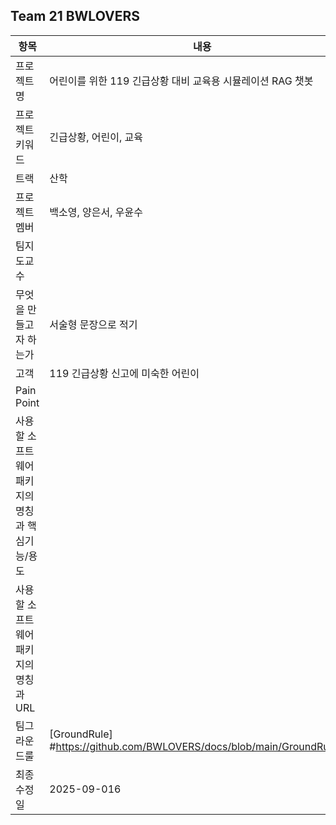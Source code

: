 ## Team 21  BWLOVERS
|항목|내용|
|---|---|
|프로젝트명| 어린이를 위한 119 긴급상황 대비 교육용 시뮬레이션 RAG 챗봇 |
|프로젝트 키워드| 긴급상황, 어린이, 교육 |
|트랙|  산학 |
|프로젝트 멤버| 백소영, 양은서, 우윤수 |
|팀지도교수| |
|무엇을 만들고자 하는가| 서술형 문장으로 적기  |
|고객|  119 긴급상황 신고에 미숙한 어린이 |
|Pain Point | |
|사용할 소프트웨어 패키지의 명칭과 핵심기능/용도|   |
|사용할 소프트웨어 패키지의 명칭과 URL | |
|팀그라운드룰| [GroundRule] #https://github.com/BWLOVERS/docs/blob/main/GroundRule.md |
|최종수정일| 2025-09-016  |
